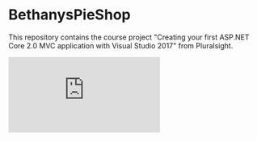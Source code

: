 # BethanysPieShop
This repository contains the course project "Creating your first ASP.NET Core 2.0 MVC application with Visual Studio 2017" from Pluralsight.

![alt text](https://github.com/ralvarezf/BethanysPieShop/blob/30748a4e64abb3f5d100c8f55f75a71153acb5a1/BethanysPieShop/wwwroot/lib/images/Building%20Your%20First%20ASP.NET%20Core%202.0%20MVC%20Application%20with%20Visual%20Studio%202017.pdf)
